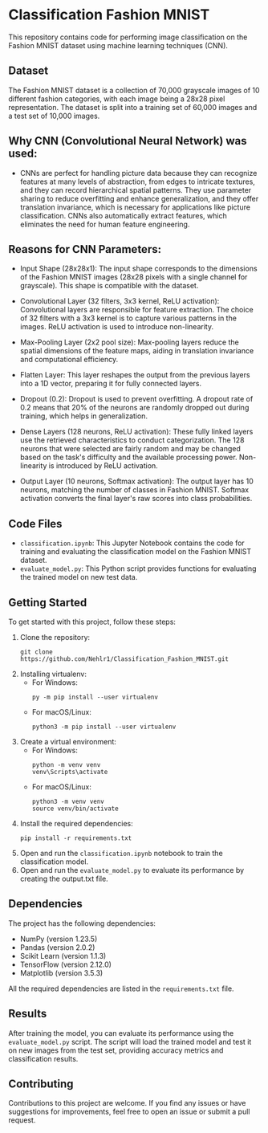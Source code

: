 # Classification Fashion MNIST

This repository contains code for performing image classification on the Fashion MNIST dataset using machine learning techniques (CNN).

## Dataset

The Fashion MNIST dataset is a collection of 70,000 grayscale images of 10 different fashion categories, with each image being a 28x28 pixel representation. The dataset is split into a training set of 60,000 images and a test set of 10,000 images.

## Why CNN (Convolutional Neural Network) was used:
- CNNs are perfect for handling picture data because they can recognize features at many levels of abstraction, from edges to intricate textures, and they can record hierarchical spatial patterns. They use parameter sharing to reduce overfitting and enhance generalization, and they offer translation invariance, which is necessary for applications like picture classification. CNNs also automatically extract features, which eliminates the need for human feature engineering.

## Reasons for CNN Parameters:

- Input Shape (28x28x1): The input shape corresponds to the dimensions of the Fashion MNIST images (28x28 pixels with a single channel for grayscale). This shape is compatible with the dataset.

- Convolutional Layer (32 filters, 3x3 kernel, ReLU activation): Convolutional layers are responsible for feature extraction. The choice of 32 filters with a 3x3 kernel is to capture various patterns in the images. ReLU activation is used to introduce non-linearity.

- Max-Pooling Layer (2x2 pool size): Max-pooling layers reduce the spatial dimensions of the feature maps, aiding in translation invariance and computational efficiency.

- Flatten Layer: This layer reshapes the output from the previous layers into a 1D vector, preparing it for fully connected layers.

- Dropout (0.2): Dropout is used to prevent overfitting. A dropout rate of 0.2 means that 20% of the neurons are randomly dropped out during training, which helps in generalization.

- Dense Layers (128 neurons, ReLU activation): These fully linked layers use the retrieved characteristics to conduct categorization. The 128 neurons that were selected are fairly random and may be changed based on the task's difficulty and the available processing power. Non-linearity is introduced by ReLU activation.

- Output Layer (10 neurons, Softmax activation): The output layer has 10 neurons, matching the number of classes in Fashion MNIST. Softmax activation converts the final layer's raw scores into class probabilities.

## Code Files

- `classification.ipynb`: This Jupyter Notebook contains the code for training and evaluating the classification model on the Fashion MNIST dataset.
- `evaluate_model.py`: This Python script provides functions for evaluating the trained model on new test data.

## Getting Started

To get started with this project, follow these steps:

1. Clone the repository: 
    ```
    git clone https://github.com/Nehlr1/Classification_Fashion_MNIST.git
    ```
2. Installing virtualenv:
   - For Windows:
     ```
     py -m pip install --user virtualenv
     ```
   - For macOS/Linux:
     ```
     python3 -m pip install --user virtualenv
     ```
2. Create a virtual environment:
   - For Windows:
     ```
     python -m venv venv
     venv\Scripts\activate
     ```
   - For macOS/Linux:
     ```
     python3 -m venv venv
     source venv/bin/activate
     ```
3. Install the required dependencies:
    ```
    pip install -r requirements.txt
    ```
4. Open and run the `classification.ipynb` notebook to train the classification model.
5. Open and run the `evaluate_model.py` to evaluate its performance by creating the output.txt file.

## Dependencies

The project has the following dependencies:

- NumPy (version 1.23.5)
- Pandas (version 2.0.2)
- Scikit Learn (version 1.1.3)
- TensorFlow (version 2.12.0)
- Matplotlib (version 3.5.3)

All the required dependencies are listed in the `requirements.txt` file.

## Results

After training the model, you can evaluate its performance using the `evaluate_model.py` script. The script will load the trained model and test it on new images from the test set, providing accuracy metrics and classification results.

## Contributing

Contributions to this project are welcome. If you find any issues or have suggestions for improvements, feel free to open an issue or submit a pull request.